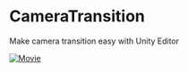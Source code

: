# CameraTransition
Make camera transition easy with Unity Editor


[![Movie](https://img.youtube.com/vi/GTvAJO5jfuA/0.jpg)](https://www.youtube.com/watch?v=GTvAJO5jfuA)
